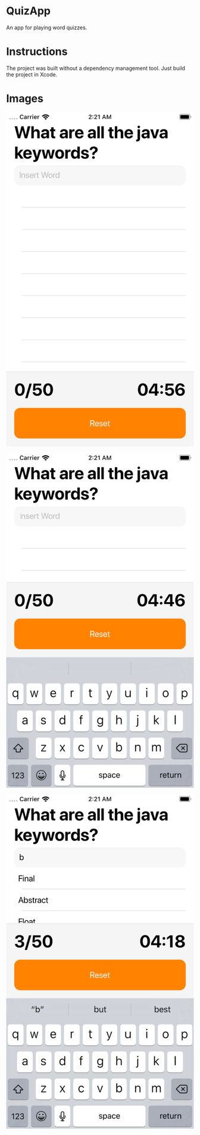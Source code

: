 # QuizApp
An app for playing word quizzes.

# Instructions
The project was built without a dependency management tool. Just build the project in Xcode.

# Images

![alt text](https://github.com/josevictor1/QuizApp/blob/development/Images/Simulator%20Screen%20Shot%20-%20iPhone%208%20-%202019-10-02%20at%2002.21.03.png)

![alt text](https://github.com/josevictor1/QuizApp/blob/development/Images/Simulator%20Screen%20Shot%20-%20iPhone%208%20-%202019-10-02%20at%2002.21.14.png)

![alt text](https://github.com/josevictor1/QuizApp/blob/development/Images/Simulator%20Screen%20Shot%20-%20iPhone%208%20-%202019-10-02%20at%2002.21.41.png)
